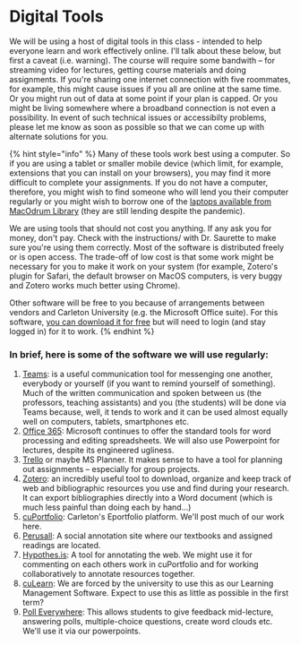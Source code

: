 # Digital Tools

We will be using a host of digital tools in this class -  intended to help everyone learn and work effectively online. I'll talk about these below, but first a caveat \(i.e. warning\). The course will require some bandwith – for streaming video for lectures, getting course materials and doing assignments. If you're sharing one internet connection with five roommates, for example, this might cause issues if you all are online at the same time. Or you might run out of data at some point if your plan is capped. Or you might be living somewhere where a broadband connection is not even a possibility. In event of such technical issues or accessibilty problems, please let me know as soon as possible so that we can come up with alternate solutions for you. 

{% hint style="info" %}
Many of these tools work best using a computer. So if you are using a tablet or smaller mobile device \(which limit, for example, extensions that you can install on your browsers\), you may find it more difficult to complete your assignments. If you do not have a computer, therefore, you might wish to find someone who will lend you their computer regularly or you might wish to borrow one of the [laptops available from MacOdrum Library](https://library.carleton.ca/services/laptops) \(they are still lending despite the pandemic\). 

We are using tools that should not cost you anything. If any ask you for money, don't pay. Check with the instructions/ with Dr. Saurette to make sure you're using them correctly. Most of the software is distributed freely or is open access. The trade-off of low cost is that some work might be necessary for you to make it work on your system \(for example, Zotero's plugin for Safari, the default browser on MacOS computers, is very buggy and Zotero works much better using Chrome\). 

Other software will be free to you because of arrangements between vendors and Carleton University \(e.g. the Microsoft Office suite\). For this software, [you can download it for free](https://carleton.ca/its/ms-offer-students/) but will need to login \(and stay logged in\) for it to work. 
{% endhint %}

### In brief, here is some of the software we will use regularly:

1. [Teams](teams/): is a useful communication tool for messenging one another, everybody or yourself \(if you want to remind yourself of something\). Much of the written communication and spoken between us \(the professors, teaching assistants\) and you \(the students\) will be done via Teams because, well, it tends to work and it can be used almost equally well on computers, tablets, smartphones etc. 
2. [Office 365](ms-office-365.md): Microsoft continues to offer the standard tools for word processing and editing spreadsheets. We will also use Powerpoint for lectures, despite its engineered ugliness. 
3. [Trello](trello/) or maybe MS Planner. It makes sense to have a tool for planning out assignments – especially for group projects. 
4. [Zotero](zotero.md): an incredibly useful tool to  download, organize and keep track of web and bibliographic resources you use and find during your research. It can export bibliographies directly into a Word document \(which is much less painful than doing each by hand...\) 
5. [cuPortfolio](cuportfolio.md): Carleton's Eportfolio platform. We'll post much of our work here. 
6. [Perusall](../syllabus/textbooks/): A social annotation site where our textbooks and assigned readings are located. 
7. [Hypothes.is](hypothes.is.md): A tool for annotating the web. We might use it for commenting on each others work in cuPortfolio and for working collaboratively to annotate resources together. 
8. [cuLearn](culearn.md): We are forced by the university to use this as our Learning Management Software. Expect to use this as little as possible in the first term?
9. [Poll Everywhere](poll-everywhere.md):  This allows students to give feedback mid-lecture, answering polls, multiple-choice questions, create word clouds etc. We'll use it via our powerpoints. 

